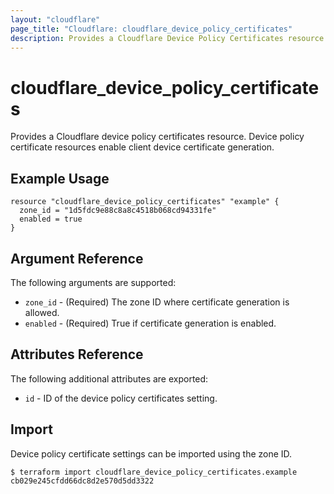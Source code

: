 ```yaml
---
layout: "cloudflare"
page_title: "Cloudflare: cloudflare_device_policy_certificates"
description: Provides a Cloudflare Device Policy Certificates resource.
---
```


# cloudflare_device_policy_certificates

Provides a Cloudflare device policy certificates resource. Device policy certificate resources enable client device certificate generation.

## Example Usage

```hcl
resource "cloudflare_device_policy_certificates" "example" {
  zone_id = "1d5fdc9e88c8a8c4518b068cd94331fe"
  enabled = true
}
```

## Argument Reference

The following arguments are supported:

- `zone_id` - (Required) The zone ID where certificate generation is allowed.
- `enabled` - (Required) True if certificate generation is enabled.

## Attributes Reference

The following additional attributes are exported:

- `id` - ID of the device policy certificates setting.

## Import

Device policy certificate settings can be imported using the zone ID.

```
$ terraform import cloudflare_device_policy_certificates.example cb029e245cfdd66dc8d2e570d5dd3322
```
